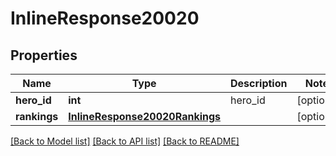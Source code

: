 # InlineResponse20020

## Properties
Name | Type | Description | Notes
------------ | ------------- | ------------- | -------------
**hero_id** | **int** | hero_id | [optional] 
**rankings** | [**InlineResponse20020Rankings**](InlineResponse20020Rankings.md) |  | [optional] 

[[Back to Model list]](../README.md#documentation-for-models) [[Back to API list]](../README.md#documentation-for-api-endpoints) [[Back to README]](../README.md)


